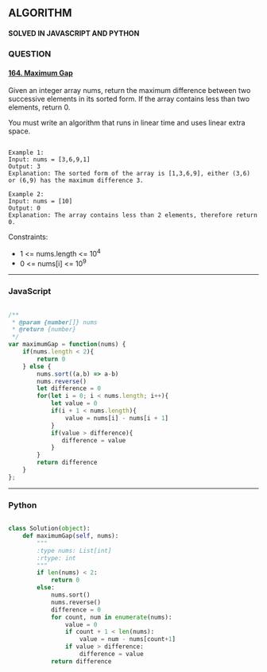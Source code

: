 ## ALGORITHM

#### SOLVED IN JAVASCRIPT AND PYTHON
### QUESTION

#### [164. Maximum Gap](https://leetcode.com/problems/maximum-gap/)

Given an integer array nums, return the maximum difference between two successive elements in its sorted form. If the array contains less than two elements, return 0.

You must write an algorithm that runs in linear time and uses linear extra space.


```

Example 1:
Input: nums = [3,6,9,1]
Output: 3
Explanation: The sorted form of the array is [1,3,6,9], either (3,6) or (6,9) has the maximum difference 3.

Example 2:
Input: nums = [10]
Output: 0
Explanation: The array contains less than 2 elements, therefore return 0.

```

Constraints:

* 1 <= nums.length <= 10<sup>4</sup>
* 0 <= nums[i] <= 10<sup>9</sup>

-----

### JavaScript

```js

/**
 * @param {number[]} nums
 * @return {number}
 */
var maximumGap = function(nums) {
    if(nums.length < 2){
        return 0
    } else {
        nums.sort((a,b) => a-b)
        nums.reverse()
        let difference = 0
        for(let i = 0; i < nums.length; i++){
            let value = 0
            if(i + 1 < nums.length){
                value = nums[i] - nums[i + 1]
            }
            if(value > difference){
               difference = value
            }
        }
        return difference
    }
};
```

-----

### Python

```py

class Solution(object):
    def maximumGap(self, nums):
        """
        :type nums: List[int]
        :rtype: int
        """
        if len(nums) < 2:
            return 0
        else:
            nums.sort()
            nums.reverse()
            difference = 0
            for count, num in enumerate(nums):
                value = 0
                if count + 1 < len(nums):
                    value = num - nums[count+1]
                if value > difference:
                    difference = value
            return difference
        
```
